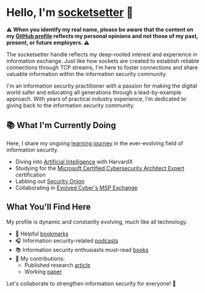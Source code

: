 # Hello, I'm [socketsetter](https://github.com/socketsetter/public) 👋

**⚠️ When you identify my real name, please be aware that the content on my [GitHub profile](https://github.com/socketsetter/public) reflects my personal opinions and not those of my past, present, or future employers. ⚠️**

The socketsetter handle reflects my deep-rooted interest and experience in information exchange. Just like how sockets are created to establish reliable connections through TCP streams, I'm here to foster connections and share valuable information within the information security community.

I'm an information security practitioner with a passion for making the digital world safer and educating all generations through a lead-by-example approach. With years of practical industry experience, I'm dedicated to giving back to the information security community.

## 📚 What I'm Currently Doing
Here, I share my ongoing [learning journey](https://github.com/socketsetter/public/blob/main/learningJourney.md) in the ever-evolving field of information security.
- Diving into [Artificial Intelligence](https://learning.edx.org/course/course-v1:HarvardX+CS50+X/home) with HarvardX
- Studying for the [Microsoft Certified Cybersecurity Architect Expert](https://learn.microsoft.com/en-us/credentials/certifications/cybersecurity-architect-expert/) certification
- Labbing out [Security Onion](https://securityonionsolutions.com/)
- Collaborating in [Evolved Cyber's MSP Exchange](https://www.whitehouse.gov/oncd/briefing-room/2024/01/12/readout-national-cyber-director-harry-coker-jr-visits-baltimore-county-to-spotlight-best-practices-to-build-and-grow-the-nations-cyber-workforce/)

## What You'll Find Here
My profile is dynamic and constantly evolving, much like all technology.
- 📌 Helpful [bookmarks](https://github.com/socketsetter/public/blob/main/bookmarks.md) 
- 🎧 Information security-related [podcasts](https://github.com/socketsetter/public/blob/main/podcasts.md)
- 📚 Information security enthusiasts must-read [books](https://github.com/socketsetter/public/blob/main/books.md)
- 📜 My contributions: 
	- Published research [article](https://github.com/socketsetter/openstack)
	- Working [paper](https://cloudsecurityalliance.org/artifacts/software-defined-perimeter-and-zero-trust/)

Let's collaborate to strengthen information security for everyone! 🔗
